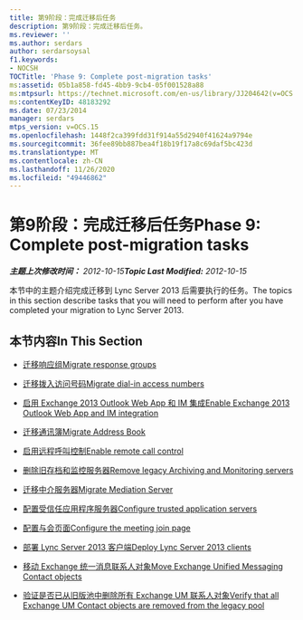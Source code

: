 ```yaml
---
title: 第9阶段：完成迁移后任务
description: 第9阶段：完成迁移后任务。
ms.reviewer: ''
ms.author: serdars
author: serdarsoysal
f1.keywords:
- NOCSH
TOCTitle: 'Phase 9: Complete post-migration tasks'
ms:assetid: 05b1a858-fd45-4bb9-9cb4-05f001528a88
ms:mtpsurl: https://technet.microsoft.com/en-us/library/JJ204642(v=OCS.15)
ms:contentKeyID: 48183292
ms.date: 07/23/2014
manager: serdars
mtps_version: v=OCS.15
ms.openlocfilehash: 1448f2ca399fdd31f914a55d2940f41624a9794e
ms.sourcegitcommit: 36fee89bb887bea4f18b19f17a8c69daf5bc423d
ms.translationtype: MT
ms.contentlocale: zh-CN
ms.lasthandoff: 11/26/2020
ms.locfileid: "49446862"
---
```

# <a name="phase-9-complete-post-migration-tasks"></a><span data-ttu-id="8fe18-103">第9阶段：完成迁移后任务</span><span class="sxs-lookup"><span data-stu-id="8fe18-103">Phase 9: Complete post-migration tasks</span></span>

<div data-xmlns="http://www.w3.org/1999/xhtml">

<div class="topic" data-xmlns="http://www.w3.org/1999/xhtml" data-msxsl="urn:schemas-microsoft-com:xslt" data-cs="https://msdn.microsoft.com/">

<div data-asp="https://msdn2.microsoft.com/asp">



</div>

<div id="mainSection">

<div id="mainBody"><span data-ttu-id="8fe18-104">

<span> </span></span><span class="sxs-lookup"><span data-stu-id="8fe18-104">

<span> </span></span></span>

<span data-ttu-id="8fe18-105">_**主题上次修改时间：** 2012-10-15_</span><span class="sxs-lookup"><span data-stu-id="8fe18-105">_**Topic Last Modified:** 2012-10-15_</span></span>

<span data-ttu-id="8fe18-106">本节中的主题介绍完成迁移到 Lync Server 2013 后需要执行的任务。</span><span class="sxs-lookup"><span data-stu-id="8fe18-106">The topics in this section describe tasks that you will need to perform after you have completed your migration to Lync Server 2013.</span></span>

<div>

## <a name="in-this-section"></a><span data-ttu-id="8fe18-107">本节内容</span><span class="sxs-lookup"><span data-stu-id="8fe18-107">In This Section</span></span>

  - [<span data-ttu-id="8fe18-108">迁移响应组</span><span class="sxs-lookup"><span data-stu-id="8fe18-108">Migrate response groups</span></span>](migrate-response-groups.md)

  - [<span data-ttu-id="8fe18-109">迁移拨入访问号码</span><span class="sxs-lookup"><span data-stu-id="8fe18-109">Migrate dial-in access numbers</span></span>](migrate-dial-in-access-numbers.md)

  - [<span data-ttu-id="8fe18-110">启用 Exchange 2013 Outlook Web App 和 IM 集成</span><span class="sxs-lookup"><span data-stu-id="8fe18-110">Enable Exchange 2013 Outlook Web App and IM integration</span></span>](enable-exchange-2013-outlook-web-app-and-im-integration.md)

  - [<span data-ttu-id="8fe18-111">迁移通讯簿</span><span class="sxs-lookup"><span data-stu-id="8fe18-111">Migrate Address Book</span></span>](migrate-address-book.md)

  - [<span data-ttu-id="8fe18-112">启用远程呼叫控制</span><span class="sxs-lookup"><span data-stu-id="8fe18-112">Enable remote call control</span></span>](enable-remote-call-control.md)

  - [<span data-ttu-id="8fe18-113">删除旧存档和监控服务器</span><span class="sxs-lookup"><span data-stu-id="8fe18-113">Remove legacy Archiving and Monitoring servers</span></span>](remove-legacy-archiving-and-monitoring-servers.md)

  - [<span data-ttu-id="8fe18-114">迁移中介服务器</span><span class="sxs-lookup"><span data-stu-id="8fe18-114">Migrate Mediation Server</span></span>](migrate-mediation-server.md)

  - [<span data-ttu-id="8fe18-115">配置受信任应用程序服务器</span><span class="sxs-lookup"><span data-stu-id="8fe18-115">Configure trusted application servers</span></span>](configure-trusted-application-servers.md)

  - [<span data-ttu-id="8fe18-116">配置与会页面</span><span class="sxs-lookup"><span data-stu-id="8fe18-116">Configure the meeting join page</span></span>](configure-the-meeting-join-page.md)

  - [<span data-ttu-id="8fe18-117">部署 Lync Server 2013 客户端</span><span class="sxs-lookup"><span data-stu-id="8fe18-117">Deploy Lync Server 2013 clients</span></span>](deploy-lync-server-2013-clients.md)

  - [<span data-ttu-id="8fe18-118">移动 Exchange 统一消息联系人对象</span><span class="sxs-lookup"><span data-stu-id="8fe18-118">Move Exchange Unified Messaging Contact objects</span></span>](move-exchange-unified-messaging-contact-objects.md)

  - [<span data-ttu-id="8fe18-119">验证是否已从旧版池中删除所有 Exchange UM 联系人对象</span><span class="sxs-lookup"><span data-stu-id="8fe18-119">Verify that all Exchange UM Contact objects are removed from the legacy pool</span></span>](verify-that-all-exchange-um-contact-objects-are-removed-from-the-legacy-pool.md)

<span data-ttu-id="8fe18-120"></div>

</div>

<span> </span>

</div>

</div>

</span><span class="sxs-lookup"><span data-stu-id="8fe18-120"></div>

</div>

<span> </span>

</div>

</div>

</span></span></div>

